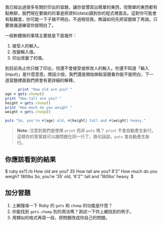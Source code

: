 我已經出過很多有關於印出的習題，讓你習慣寫出簡單的東西，但簡單的東西都有點無聊，我們現在要做的的事是把資料(data)讀到你的程式裡面去。這對你可能會有點難度，你可能一下子搞不明白，不過相信我，無論如何先把習題做了再說。只要做幾道練習你就明白了。

一般軟體做的事情主要就是下面幾件：

1.  接受人的輸入。
2.  改變輸入值。
3.  印出改變了的值。

到目前為止你只做了印出，但還不會接受或修改人的輸入。你還不知道「輸入(input)」是什麼意思。閒話少說，我們還是開始做點習題看你能不能明白，下一道習題裡面我們將會有更詳細的解釋。

```rb
      print "How old are you? "
age = gets.chomp()
print "How tall are you? "
height = gets.chomp()
print "How much do you weigh? "
weight = gets.chomp()

puts "So, you're #{age} old, #{height} tall and #{weight} heavy."

```

> **Note:** 注意到我們是使用 `print` 而非 `puts` 嗎？ `print` 不會自動產生新行。這樣你的答案就可以跟問題在同一行了。換句話說，`puts` 會自動產生新行。

## 你應該看到的結果

$ ruby ex11.rb How old are you? 35 How tall are you? 6’2” How much do you weigh? 180lbs So, you’re ‘35’ old, ‘6'2”’ tall and ‘180lbs’ heavy. $

## 加分習題

1.  上網搜尋一下 Ruby 的 `gets` 和 `chomp` 的功能是什麼？
2.  你能找到 `gets.chomp` 別的用法嗎？測試一下你上網找到的例子。
3.  用類似的格式再寫一段，把問題改成你自己的問題。